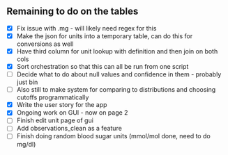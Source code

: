 ## Remaining to do on the tables
- [x] Fix issue with .mg - will likely need regex for this
- [x] Make the json for units into a temporary table, can do this for conversions as well
- [x] Have third column for unit lookup with definition and then join on both cols
- [x] Sort orchestration so that this can all be run from one script
- [ ] Decide what to do about null values and confidence in them - probably just bin
- [ ] Also still to make system for comparing to distributions and choosing cutoffs programmatically
- [x] Write the user story for the app
- [x] Ongoing work on GUI - now on page 2
- [ ] Finish edit unit page of gui
- [ ] Add observations_clean as a feature
- [ ] Finish doing random blood sugar units (mmol/mol done, need to do mg/dl)